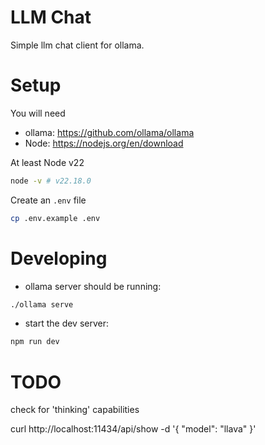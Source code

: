 # LLM Chat

Simple llm chat client for ollama.

# Setup

You will need
- ollama: https://github.com/ollama/ollama
- Node: https://nodejs.org/en/download

At least Node v22
```bash
node -v # v22.18.0
```

Create an `.env` file
```bash
cp .env.example .env
```

# Developing

- ollama server should be running:
```bash
./ollama serve
```
- start the dev server:
```bash
npm run dev
```

# TODO

check for 'thinking' capabilities

curl http://localhost:11434/api/show -d '{
  "model": "llava"
}'
